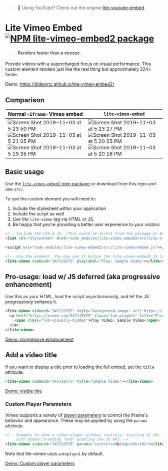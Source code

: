 > 🙋 Using YouTube? Check out the original [lite-youtube-embed](https://github.com/paulirish/lite-youtube-embed).

# Lite Vimeo Embed [![NPM lite-vimeo-embed2 package](https://img.shields.io/npm/v/lite-vimeo-embed2.svg)](https://npmjs.org/package/lite-vimeo-embed2)

> #### Renders faster than a sneeze.

Provide videos with a supercharged focus on visual performance.
This custom element renders just like the real thing but approximately 224× faster.

Demo: https://dldevinc.github.io/lite-vimeo-embed2/

## Comparison

| Normal `<iframe>` Vimeo embed                                                                                                                                                                                                                                                                                                                                                                                                       | `lite-vimeo-embed`                                                                                                                                                                                                                                                                                                                                                                                                                |
|-------------------------------------------------------------------------------------------------------------------------------------------------------------------------------------------------------------------------------------------------------------------------------------------------------------------------------------------------------------------------------------------------------------------------------------|-----------------------------------------------------------------------------------------------------------------------------------------------------------------------------------------------------------------------------------------------------------------------------------------------------------------------------------------------------------------------------------------------------------------------------------|
| ![Screen Shot 2019-11-03 at 5 23 50 PM](https://user-images.githubusercontent.com/39191/68095560-5c930d00-fe5f-11e9-8104-e73e77a21287.png)   ![Screen Shot 2019-11-03 at 5 21 05 PM](https://user-images.githubusercontent.com/39191/68095562-5d2ba380-fe5f-11e9-8b5f-18f451b0716d.png)  ![Screen Shot 2019-11-03 at 5 19 35 PM](https://user-images.githubusercontent.com/39191/68095565-5d2ba380-fe5f-11e9-835d-85d37df71f52.png) | ![Screen Shot 2019-11-03 at 5 23 27 PM](https://user-images.githubusercontent.com/39191/68095561-5d2ba380-fe5f-11e9-9393-e2206a64c8bf.png) ![Screen Shot 2019-11-03 at 5 20 55 PM](https://user-images.githubusercontent.com/39191/68095563-5d2ba380-fe5f-11e9-8f9a-f5c4a774cd56.png)  ![Screen Shot 2019-11-03 at 5 20 16 PM](https://user-images.githubusercontent.com/39191/68095564-5d2ba380-fe5f-11e9-908f-7e12eab8b2ad.png) |

## Basic usage

Use the [`lite-vimeo-embed2` npm package](https://www.npmjs.com/package/lite-vimeo-embed2) or download from this repo and use `src/`.

To use the custom element you will need to:

1. Include the stylesheet within your application
1. Include the script as well
1. Use the `lite-vimeo` tag via HTML or JS.
1. Be happy that you're providing a better user experience to your visitors

```html
<!-- Include the CSS & JS. (This could be direct from the package or bundled) -->
<link rel="stylesheet" href="node_modules/lite-vimeo-embed2/src/lite-vimeo-embed.css" />

<script src="node_modules/lite-vimeo-embed2/src/lite-vimeo-embed.js"></script>

<!-- Use the element. You may use it before the lite-vimeo-embed2 JS is executed. -->
<lite-vimeo videoid="347119375" playlabel="Play: Sample Video"></lite-vimeo>
```

## Pro-usage: load w/ JS deferred (aka progressive enhancement)

Use this as your HTML, load the script asynchronously, and let the JS progressively enhance it.

```html
<lite-vimeo videoid="347119375" style="background-image: url('https://i.vimeocdn.com/video/797382244-0106ae13e902e09d0f02d8f404fa80581f38d1b8b7846b3f8e87ef391ffb8c99-d_640');">
  <a href="https://vimeo.com/347119375" class="lvm-playbtn" title="Play Video">
    <span class="lvm-visually-hidden">Play Video: Sample Video</span>
  </a>
</lite-vimeo>
```

[Demo: progressive enhancement](https://dldevinc.github.io/lite-vimeo-embed2/variants/pe.html)

## Add a video title

If you want to display a title prior to loading the full embed, set the `title` attribute:
```html
<lite-vimeo videoid="347119375" title="Sample Video"></lite-vimeo>
```

[Demo: visible title](https://dldevinc.github.io/lite-vimeo-embed2/variants/title.html)

### Custom Player Parameters

Vimeo supports a variety of [player parameters](https://help.vimeo.com/hc/en-us/articles/12426260232977-Player-parameters-overview)
to control the iframe's behavior and appearance. These may be applied by using the `params` attribute.

```html
<!-- Example to show a video player without controls, starting at 10s in, ending at 20s,
     with modest branding *and* enabling the JS API -->
<lite-vimeo videoid="347119375" params="controls=0&loop=1#t=10s"></lite-vimeo>
```

Note that lite-vimeo uses `autoplay=1` by default.

[Demo: Custom player parameters](https://dldevinc.github.io/lite-vimeo-embed2/variants/params.html)
